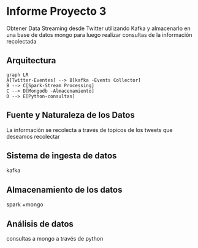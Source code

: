 # Informe Proyecto 3

Obtener Data Streaming desde Twitter utilizando Kafka y almacenarlo en una base de datos mongo para luego realizar consultas de la información recolectada


## Arquitectura


```mermaid
graph LR
A[Twitter-Eventes] --> B[kafka -Events Collector]
B --> C[Spark-Stream Processing]
C --> D[Mongodb -Almacenamiento]
D --> E[Python-consultas]

```


## Fuente y Naturaleza de los Datos

La información se recolecta a través de topicos de los tweets que deseamos recolectar

## Sistema de ingesta de datos

kafka

## Almacenamiento de los datos

spark +mongo

## Análisis de datos

consultas a mongo a través de python
